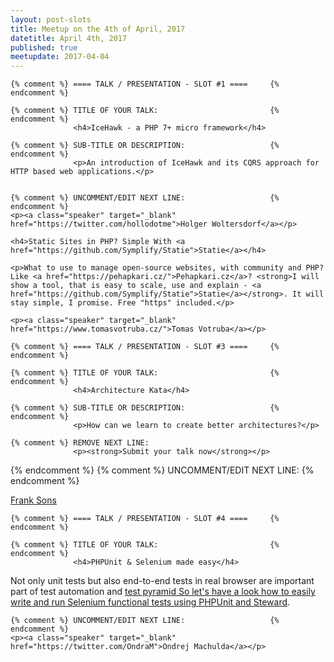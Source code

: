 ```yaml
---
layout: post-slots
title: Meetup on the 4th of April, 2017
datetitle: April 4th, 2017
published: true
meetupdate: 2017-04-04
---
```


<div class="slot span3"><div class="icon-awesome"><i class="icon-comment-alt"></i></div>

    {% comment %} ==== TALK / PRESENTATION - SLOT #1 ====     {% endcomment %}

    {% comment %} TITLE OF YOUR TALK:                         {% endcomment %}
                  <h4>IceHawk - a PHP 7+ micro framework</h4>

    {% comment %} SUB-TITLE OR DESCRIPTION:                   {% endcomment %}
                  <p>An introduction of IceHawk and its CQRS approach for HTTP based web applications.</p>


    {% comment %} UNCOMMENT/EDIT NEXT LINE:                   {% endcomment %}
    <p><a class="speaker" target="_blank" href="https://twitter.com/hollodotme">Holger Woltersdorf</a></p>

</div>

<div class="slot span3"><div class="icon-awesome"><i class="icon-comment-alt"></i></div>

    <h4>Static Sites in PHP? Simple With <a href="https://github.com/Symplify/Statie">Statie</a></h4>

    <p>What to use to manage open-source websites, with community and PHP? Like <a href="https://pehapkari.cz/">Pehapkari.cz</a>? <strong>I will show a tool, that is easy to scale, use and explain - <a href="https://github.com/Symplify/Statie">Statie</a></strong>. It will stay simple, I promise. Free "https" included.</p>

    <p><a class="speaker" target="_blank" href="https://www.tomasvotruba.cz/">Tomas Votruba</a></p>

</div>

<div class="slot span3"><div class="icon-awesome"><i class="icon-comment-alt"></i></div>

    {% comment %} ==== TALK / PRESENTATION - SLOT #3 ====     {% endcomment %}

    {% comment %} TITLE OF YOUR TALK:                         {% endcomment %}
                  <h4>Architecture Kata</h4>

    {% comment %} SUB-TITLE OR DESCRIPTION:                   {% endcomment %}
                  <p>How can we learn to create better architectures?</p>

    {% comment %} REMOVE NEXT LINE:                           
                  <p><strong>Submit your talk now</strong></p>
{% endcomment %}
    {% comment %} UNCOMMENT/EDIT NEXT LINE:                   {% endcomment %}
    <p><a class="speaker" target="_blank" href="https://twitter.com/FrankS ">Frank Sons</a></p>

</div>

<div class="slot span3"><div class="icon-awesome"><i class="icon-comment-alt"></i></div>

    {% comment %} ==== TALK / PRESENTATION - SLOT #4 ====     {% endcomment %}

    {% comment %} TITLE OF YOUR TALK:                         {% endcomment %}
                  <h4>PHPUnit & Selenium made easy</h4>
                  
<p>Not only unit tests but also end-to-end tests in real browser are important part of test automation and <a href="https://martinfowler.com/bliki/TestPyramid.html">test pyramid So let's have a look how to easily write and run Selenium functional tests using PHPUnit and <a href="https://github.com/lmc-eu/steward">Steward</a>.

    {% comment %} UNCOMMENT/EDIT NEXT LINE:                   {% endcomment %}
    <p><a class="speaker" target="_blank" href="https://twitter.com/OndraM">Ondrej Machulda</a></p>

</div>
